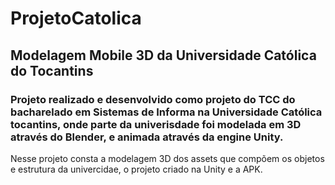 # ProjetoCatolica
## Modelagem Mobile 3D da Universidade Católica do Tocantins
### Projeto realizado e desenvolvido como projeto do TCC do bacharelado em Sistemas de Informa na Universidade Católica tocantins, onde parte da univerisdade foi modelada em 3D através do Blender, e animada através da engine Unity.


Nesse projeto consta a modelagem 3D dos assets que compõem os objetos e estrutura da univercidae, o projeto criado na Unity e a APK.
